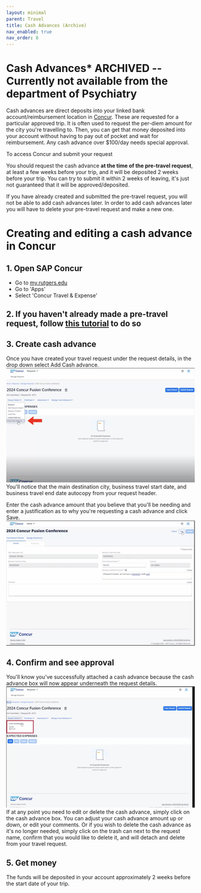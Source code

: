 ```yaml
---
layout: minimal
parent: Travel
title: Cash Advances (Archive)
nav_enabled: true
nav_order: 8
---
```


# Cash Advances* ARCHIVED -- Currently not available from the department of Psychiatry
Cash advances are direct deposits into your linked bank account/reimbursement location in [Concur](my.rutgers.edu). These are requested for a particular approved trip. It is often used to request the per-diem amount for the city you're travelling to. Then, you can get that money deposited into your account without having to pay out of pocket and wait for reimbursement. Any cash advance over $100/day needs special approval. 

To access Concur and submit your request

You should request the cash advance **at the time of the pre-travel request**, at least a few weeks before your trip, and it will be deposited 2 weeks before your trip. You can try to submit it within 2 weeks of leaving, it's just not guaranteed that it will be approved/deposited. 

If you have already created and submitted the pre-travel request, you will not be able to add cash advances later. In order to add cash advances later you will have to delete your pre-travel request and make a new one. 

# Creating and editing a cash advance in Concur

## 1. Open SAP Concur
- Go to [my.rutgers.edu](my.rutgers.edu)
- Go to 'Apps'
- Select 'Concur Travel & Expense'

## 2. If you haven't already made a pre-travel request, follow [this tutorial](./travel) to do so

## 3. Create cash advance
Once you have created your travel request under the request details, in the drop down select Add Cash advance.
![Request](cash-advance/request.png)
You'll notice that the main destination city, business travel start date, and business travel end date autocopy from your request header.

Enter the cash advance amount that you believe that you'll be needing and enter a justification as to why you're requesting a cash advance and click Save.
![Submit](cash-advance/save.png)

## 4. Confirm and see approval
You'll know you've successfully attached a cash advance because the cash advance box will now appear underneath the request details.
![Confirm](cash-advance/confirm.png)
If at any point you need to edit or delete the cash advance, simply click on the cash advance box.
You can adjust your cash advance amount up or down, or edit your comments.
Or if you wish to delete the cash advance as it's no longer needed, simply click on the trash can next to the request name, confirm that you would like to delete it, and will detach and delete from your travel request.

## 5. Get money
The funds will be deposited in your account approximately 2 weeks before the start date of your trip.
